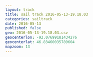 ```yaml
---
layout: track
title: sail track 2016-05-13-19.18.03
categories: sailtrack
date: 2016-05-13
published: false
geo: 2016-05-13-19.18.03.csv
geocenterlon: -92.07699181434276
geocenterlat: 46.83460035789604
mapzoom: 13
---
```


